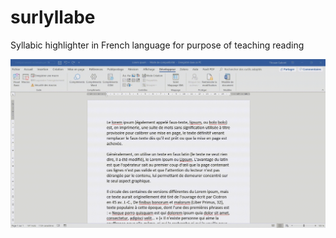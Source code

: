 # surlyllabe
Syllabic highlighter in French language for purpose of teaching reading

![demo](docs/demo.gif)
